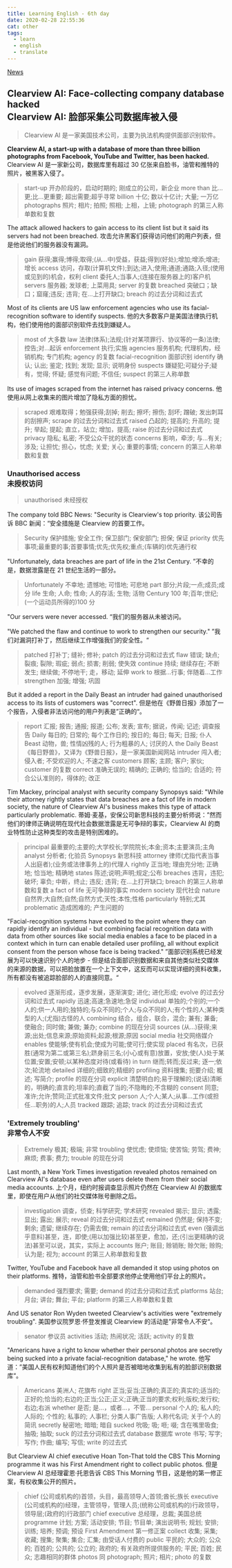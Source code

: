```yaml
---
title: Learning English - 6th day
date: 2020-02-28 22:55:36
cat: other
tags:
  - learn
  - english
  - translate
---
```


[News](https://www.bbc.com/news/technology-51658111)

## Clearview AI: Face-collecting company database hacked<br>Clearview AI: 脸部采集公司数据库被入侵

> Clearview AI 是一家美国技术公司，主要为执法机构提供面部识别软件。

**Clearview AI, a start-up with a database of more than three billion photographs from Facebook, YouTube and Twitter, has been hacked.**
Clearview AI 是一家新公司，数据库里有超过 30 亿张来自脸书，油管和推特的照片，被黑客入侵了。

> start-up 开办阶段的，启动时期的; 刚成立的公司，新企业
> more than 比…更;比…更重要; 超出需要;超乎寻常
> billion 十亿; 数以十亿计; 大量; 一万亿
> photographs 照片; 相片; 拍照; 照相; 上相，上镜; photograph 的第三人称单数和复数

The attack allowed hackers to gain access to its client list but it said its servers had not been breached.
攻击允许黑客们获得访问他们的用户列表，但是他说他们的服务器没有漏洞。

> gain 获得;赢得;博得;取得;(从…中)受益，获益;得到(好处);增加;增添;增进;增长
> access 访问，存取(计算机文件);到达;进入;使用;通道;通路;入径;(使用或见到的)机会，权利
> client 委托人;当事人;(连接在服务器上的)客户机
> servers 服务器; 发球者; 上菜用具; server 的复数
> breached 突破口；缺口；窟窿;违反; 违背; 在…上打开缺口; breach 的过去分词和过去式

Most of its clients are US law enforcement agencies who use its facial-recognition software to identify suspects.
他的大多数客户是美国法律执行机构，他们使用他的面部识别软件去找到嫌疑人。

> most of 大多数
> law 法律(体系);法规;(针对某项罪行、协议等的一条)法律;控告;对…起诉
> enforcement 执行;实施
> agencies 服务机构; 代理机构，经销机构; 专门机构; agency 的复数
> facial-recognition 面部识别
> identify 确认; 认出; 鉴定; 找到; 发现; 显示; 说明身份
> suspects 嫌疑犯;可疑分子;疑有，觉得; 怀疑; 感觉有问题; 不信任; suspect 的第三人称单数

Its use of images scraped from the internet has raised privacy concerns.
他使用从网上收集来的图片增加了隐私方面的担忧。

> scraped 艰难取得；勉强获得;刮掉; 削去; 擦坏; 擦伤; 刮坏; 蹭破; 发出刺耳的刮擦声; scrape 的过去分词和过去式
> raised 凸起的; 提高的; 升高的; 提升; 举起; 提起; 直立，站立; 增加，提高; raise 的过去分词和过去式
> privacy 隐私; 私密; 不受公众干扰的状态
> concerns 影响，牵涉; 与…有关; 涉及; 让担忧; 担心，忧虑; 关爱; 关心; 重要的事情; concern 的第三人称单数和复数

### Unauthorised access<br>未授权访问

> unauthorised 未经授权

The company told BBC News: "Security is Clearview's top priority.
该公司告诉 BBC 新闻：“安全措施是 Clearview 的首要工作。

> Security 保护措施; 安全工作; 保卫部门; 保安部门; 担保; 保证
> priority 优先事项;最重要的事;首要事情;优先;优先权;重点;(车辆的)优先通行权

"Unfortunately, data breaches are part of life in the 21st Century.
”不幸的是，数据泄露是在 21 世纪生活的一部分。

> Unfortunately 不幸地; 遗憾地; 可惜地; 可悲地
> part 部分;片段;一点;成员;成分
> life 生命; 人命; 性命; 人的存活; 生物; 活物
> Century 100 年;百年;世纪;(一个运动员所得的)100 分

"Our servers were never accessed.
“我们的服务器从未被访问。

"We patched the flaw and continue to work to strengthen our security."
”我们对漏洞打补丁，然后继续工作增强我们的安全性。“

> patched 打补丁; 缝补; 修补; patch 的过去分词和过去式
> flaw 错误; 缺点; 裂痕; 裂隙; 瑕疵; 弱点; 损害; 削弱; 使失效
> continue 持续; 继续存在; 不断发生; 继续做; 不停地干; 走，移动; 延伸
> work to 根据…行事; 伴随着…工作
> strengthen 加强; 增强; 巩固

But it added a report in the Daily Beast an intruder had gained unauthorised access to its lists of customers was "correct".
但是他在《野兽日报》添加了一个报告，入侵者非法访问他的用户列表是”正确的“。

> report 汇报; 报告; 通报; 报道; 公布; 发表; 宣布; 据说，传闻; 记述; 调查报告
> Daily 每日的; 日常的; 每个工作日的; 按日的; 每日; 每天; 日报; 仆人
> Beast 动物，兽; 性情凶残的人; 行为粗暴的人; 讨厌的人
> the Daily Beast 《每日野兽》，又译为《野兽日报》，是一家美国新闻网站
> intruder 闯入者; 侵入者; 不受欢迎的人; 不速之客
> customers 顾客; 主顾; 客户; 家伙; customer 的复数
> correct 准确无误的; 精确的; 正确的; 恰当的; 合适的; 符合公认准则的，得体的; 改正

Tim Mackey, principal analyst with security company Synopsys said: "While their attorney rightly states that data breaches are a fact of life in modern society, the nature of Clearview AI's business makes this type of attack particularly problematic.
蒂姆·麦基，安保公司新思科技的主要分析师说：”然而他们的律师正确说明在现代社会数据泄露是无可争辩的事实，Clearview AI 的商业特性防止这种类型的攻击是特别困难的。

> principal 最重要的;主要的;大学校长;学院院长;本金;资本;主要演员;主角
> analyst 分析者; 化验员
> Synopsys 新思科技
> attorney 律师(尤指代表当事人出庭者);(业务或法律事务上的)代理人
> rightly 正当地; 理由充分地; 正确地; 恰当地; 精确地
> states 陈述;说明;声明;规定;公布
> breaches 违背，违犯; 破坏; 辜负; 中断，终止; 违反; 违背; 在…上打开缺口; breach 的第三人称单数和复数
> a fact of life 无可争辩的事实
> modern society 现代社会
> nature 自然界;大自然;自然;自然方式;天性;本性;性格
> particularly 特别;尤其
> problematic 造成困难的; 产生问题的

"Facial-recognition systems have evolved to the point where they can rapidly identify an individual - but combining facial recognition data with data from other sources like social media enables a face to be placed in a context which in turn can enable detailed user profiling, all without explicit consent from the person whose face is being tracked."
”面部识别系统已经发展为可以快速识别个人的地步 - 但是结合面部识别数据和来自其他类似社交媒体的来源的数据，可以把脸放置在一个上下文中，这反而可以实现详细的资料收集，所有都没有被追踪脸部的人的直接同意。“

> evolved 逐渐形成，逐步发展，逐渐演变; 进化; 进化形成; evolve 的过去分词和过去式
> rapidly 迅速;高速;急速地;急促
> individual 单独的;个别的;一个人的;供一人用的;独特的;与众不同的;个人;与众不同的人;有个性的人;某种类型的人;(尤指)古怪的人
> combining 结合，组合，联合，混合; 兼有; 兼备; 使融合; 同时做; 兼做; 兼办; combine 的现在分词
> sources (从…)获得;来源;出处;信息来源;原始资料;起源;根源;原因
> social media 社交网络媒介
> enables 使能够;使有机会;使成为可能;使可行;使实现
> placed 有名次，已获胜(通常为第二或第三名);跻身前三名;(小心或有意)放置，安放;使(人)处于某位置;安置;安顿;以某种态度对待(或看待)
> in turn 继而;转而;反过来; 逐一;依次;轮流地
> detailed 详细的;细致的;精细的
> profiling 资料搜集; 扼要介绍; 概述; 写简介; profile 的现在分词
> explicit 清楚明白的;易于理解的;(说话)清晰的，明确的;直言的;坦率的;直截了当的;不隐晦的;不含糊的
> consent 同意;准许;允许;赞同;正式批准文件;批文
> person 人;个人;某人;从事…工作(或担任…职务)的人;人员
> tracked 跟踪; 追踪; track 的过去分词和过去式

### 'Extremely troubling'<br>非常令人不安

> Extremely 极其; 极端; 非常
> troubling 使忧虑; 使烦恼; 使苦恼; 劳驾; 费神; 麻烦; 费事; 费力; trouble 的现在分词

Last month, a New York Times investigation revealed photos remained on Clearview AI's database even after users delete them from their social media accounts.
上个月，纽约时报调查显示照片仍然在 Clearview AI 的数据库里，即使在用户从他们的社交媒体账号删除之后。

> investigation 调查，侦查; 科学研究; 学术研究
> revealed 揭示; 显示; 透露; 显出; 露出; 展示; reveal 的过去分词和过去式
> remained 仍然是; 保持不变; 剩余; 遗留; 继续存在; 仍需去做; remain 的过去分词和过去式
> even (强调出乎意料)甚至，连，即使;(用以加强比较)甚至更，愈加，还;(引出更精确的说法)甚至可以说，其实，实际上
> accounts 账户; 账目; 赊销账; 赊欠账; 赊购; 认为是; 视为; account 的第三人称单数和复数

Twitter, YouTube and Facebook have all demanded it stop using photos on their platforms.
推特，油管和脸书全部要求他停止使用他们平台上的照片。

> demanded 强烈要求; 需要; demand 的过去分词和过去式
> platforms 站台; 月台; 讲台; 舞台; 平台; platform 的第三人称单数和复数

And US senator Ron Wyden tweeted Clearview's activities were "extremely troubling".
美国参议院罗恩·怀登发推说 Clearview 的活动是”非常令人不安“。

> senator 参议员
> activities 活动; 热闹状况; 活跃; activity 的复数

"Americans have a right to know whether their personal photos are secretly being sucked into a private facial-recognition database," he wrote.
他写道：”美国人民有权利知道他们的个人照片是否被暗地收集到私有的脸部识别数据库“。

> Americans 美洲人; 花旗布
> right 正当;妥当;正确的;真正的;真实的;适当的;正好的;恰当的;右边的;正当;公正;正义;正确;正当的要求;权利;版权;发行权;右边;右派
> whether 是否; 是…，或者…，不管…
> personal 个人的; 私人的; 人际的; 个性的; 私事的; 人事栏; 分类人事广告版; 人称代名词; 关于个人的简讯
> secretly 秘密地; 暗暗; 暗自
> sucked 吮吸; 吸; 咂; 啜; 含在嘴里吸食; 抽吸; 抽取; suck 的过去分词和过去式
> database 数据库
> wrote 书写; 写字; 写作; 作曲; 编写; 写信; write 的过去式

But Clearview AI chief executive Hoan Ton-That told the CBS This Morning programme it was his First Amendment right to collect public photos.
但是 Clearview AI 总经理霍恩·托恩告诉 CBS This Morning 节目，这是他的第一修正案，有权收集公开的照片。

> chief (公司或机构的)首领，头目，最高领导人;首领;酋长;族长
> executive (公司或机构的)经理，主管领导，管理人员;(统称公司或机构的)行政领导，领导层;(政府的)行政部门
> chief executive 总经理，总裁; 美国总统
> programme 计划; 方案; 活动安排; 节目; 节目单; 演出说明书; 规划; 安排; 训练; 培养; 预调; 预设
> First Amendment 第一修正案
> collect 收集; 采集; 收藏; 搜集; 聚集; 集合; 汇集; 由受话人付费的
> public 平民的; 大众的; 公众的; 百姓的; 公共的; 公立的; 政府的; 有关政府所提供服务的; 平民; 百姓; 民众; 志趣相同的群体
> photos 同 photograph; 照片; 相片; photo 的复数
